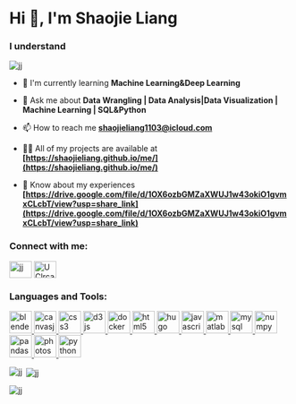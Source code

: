 # Hi 👋, I'm Shaojie Liang

### I understand 

<p align="left"> <a href="https://github.com/ryo-ma/github-profile-trophy"><img src="https://github-profile-trophy.vercel.app/?username=jj" alt="jj" /></a> </p>

- 🌱 I'm currently learning **Machine Learning&Deep Learning**

- 💬 Ask me about **Data Wrangling | Data Analysis|Data Visualization | Machine Learning | SQL&Python**

- 📫 How to reach me **shaojieliang1103@icloud.com**

- 👨‍💻 All of my projects are available at **[https://shaojieliang.github.io/me/](https://shaojieliang.github.io/me/)**

- 📄 Know about my experiences **[https://drive.google.com/file/d/1OX6ozbGMZaXWUJ1w43okiO1gvmxCLcbT/view?usp=share_link](https://drive.google.com/file/d/1OX6ozbGMZaXWUJ1w43okiO1gvmxCLcbT/view?usp=share_link)**

<h3 align="left">Connect with me:</h3>
<p align="left">
<a href="https://github.com/jj" target="blank"><img align="center" src="https://raw.githubusercontent.com/rahuldkjain/github-profile-readme-generator/master/src/images/icons/Social/github.svg" alt="jj" height="30" width="40" /></a>
<a href="https://youtube.com/UClrcaLLHCC0dE5-PhT_CJJQ" target="blank"><img align="center" src="https://raw.githubusercontent.com/rahuldkjain/github-profile-readme-generator/master/src/images/icons/Social/youtube.svg" alt="UClrcaLLHCC0dE5-PhT_CJJQ" height="30" width="40" /></a>
</p>

<h3 align="left">Languages and Tools:</h3>
<p align="left"> <a href="https://developer.mozilla.org/en-US/docs/Web/blender" target="_blank" rel="noreferrer"> <img src="https://skillicons.dev/icons?i=blender" alt="blender" width="40" height="40"/> </a> <a href="https://developer.mozilla.org/en-US/docs/Web/canvasjs" target="_blank" rel="noreferrer"> <img src="https://cdn.jsdelivr.net/gh/devicons/devicon/icons/javascript/javascript-original.svg" alt="canvasjs" width="40" height="40"/> </a> <a href="https://developer.mozilla.org/en-US/docs/Web/css3" target="_blank" rel="noreferrer"> <img src="https://skillicons.dev/icons?i=css" alt="css3" width="40" height="40"/> </a> <a href="https://developer.mozilla.org/en-US/docs/Web/d3js" target="_blank" rel="noreferrer"> <img src="https://skillicons.dev/icons?i=d3" alt="d3js" width="40" height="40"/> </a> <a href="https://developer.mozilla.org/en-US/docs/Web/docker" target="_blank" rel="noreferrer"> <img src="https://skillicons.dev/icons?i=docker" alt="docker" width="40" height="40"/> </a> <a href="https://developer.mozilla.org/en-US/docs/Web/html5" target="_blank" rel="noreferrer"> <img src="https://skillicons.dev/icons?i=html" alt="html5" width="40" height="40"/> </a> <a href="https://developer.mozilla.org/en-US/docs/Web/hugo" target="_blank" rel="noreferrer"> <img src="https://cdn.jsdelivr.net/gh/devicons/devicon/icons/hugo/hugo-original.svg" alt="hugo" width="40" height="40"/> </a> <a href="https://developer.mozilla.org/en-US/docs/Web/javascript" target="_blank" rel="noreferrer"> <img src="https://skillicons.dev/icons?i=js" alt="javascript" width="40" height="40"/> </a> <a href="https://developer.mozilla.org/en-US/docs/Web/matlab" target="_blank" rel="noreferrer"> <img src="https://skillicons.dev/icons?i=matlab" alt="matlab" width="40" height="40"/> </a> <a href="https://developer.mozilla.org/en-US/docs/Web/mysql" target="_blank" rel="noreferrer"> <img src="https://skillicons.dev/icons?i=mysql" alt="mysql" width="40" height="40"/> </a> <a href="https://developer.mozilla.org/en-US/docs/Web/numpy" target="_blank" rel="noreferrer"> <img src="https://cdn.jsdelivr.net/gh/devicons/devicon/icons/numpy/numpy-original.svg" alt="numpy" width="40" height="40"/> </a> <a href="https://developer.mozilla.org/en-US/docs/Web/pandas" target="_blank" rel="noreferrer"> <img src="https://cdn.jsdelivr.net/gh/devicons/devicon/icons/pandas/pandas-original.svg" alt="pandas" width="40" height="40"/> </a> <a href="https://developer.mozilla.org/en-US/docs/Web/photoshop" target="_blank" rel="noreferrer"> <img src="https://skillicons.dev/icons?i=photoshop" alt="photoshop" width="40" height="40"/> </a> <a href="https://developer.mozilla.org/en-US/docs/Web/python" target="_blank" rel="noreferrer"> <img src="https://skillicons.dev/icons?i=py" alt="python" width="40" height="40"/> </a></p>

<p><img align="left" src="https://github-readme-stats.vercel.app/api/top-langs?username=jj&show_icons=true&locale=en&layout=compact" alt="jj" /></p>

<p>&nbsp;<img align="center" src="https://github-readme-stats.vercel.app/api?username=jj&show_icons=true&locale=en" alt="jj" /></p>

<p><img align="center" src="https://github-readme-streak-stats.herokuapp.com/?user=jj&" alt="jj" /></p>

